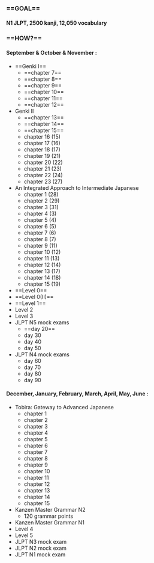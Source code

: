  ### ==GOAL==
#### N1 JLPT, 2500 kanji, 12,050 vocabulary

 ### ==HOW?== 
 #### September & October & November :
- ==Genki I==
	- ==chapter 7==
	- ==chapter 8==
	- ==chapter 9==
	- ==chapter 10==
	- ==chapter 11==
	- ==chapter 12==
- Genki II
	- ==chapter 13==
	- ==chapter 14==
	- ==chapter 15==
	- chapter 16 (15)
	- chapter 17 (16) 
	- chapter 18 (17) 
	- chapter 19 (21)
	- chapter 20 (22)
	- chapter 21 (23)
	- chapter 22 (24)
	- chapter 23 (27)
- An Integrated Approach to Intermediate Japanese
	- chapter 1 (28)
	- chapter 2 (29)
	- chapter 3 (31)
	- chapter 4 (3)
	- chapter 5 (4)
	- chapter 6 (5)
	- chapter 7 (6)
	- chapter 8 (7) 
	- chapter 9 (11)
	- chapter 10 (12)
	- chapter 11 (13)
	- chapter 12 (14)
	- chapter 13 (17)
	- chapter 14 (18)
	- chapter 15 (19)
- ==Level 0==
- ==Level 0(II)==
- ==Level 1==
- Level 2
- Level 3
- JLPT N5 mock exams
	- ==day 20==
	- day 30
	- day 40
	- day 50
- JLPT N4 mock exams
	- day 60
	- day 70
	- day 80
	- day 90
#### December, January, February, March, April, May, June :
- Tobira: Gateway to Advanced Japanese
	- chapter 1
	- chapter 2
	- chapter 3
	- chapter 4
	- chapter 5
	- chapter 6
	- chapter 7
	- chapter 8
	- chapter 9
	- chapter 10
	- chapter 11
	- chapter 12
	- chapter 13
	- chapter 14
	- chapter 15
- Kanzen Master Grammar N2
	- 120 grammar points
- Kanzen Master Grammar N1
- Level 4
- Level 5
- JLPT N3 mock exam
- JLPT N2 mock exam
- JLPT N1 mock exam